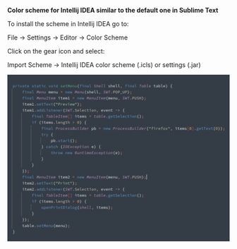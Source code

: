 **Color scheme for Intellij IDEA similar to the default one in Sublime Text**

To install the scheme in Intellij IDEA go to:

File -> Settings -> Editor -> Color Scheme

Click on the gear icon and select:

Import Scheme -> Intellij IDEA color scheme (.icls) or settings (.jar)

![alt "Mariana Color Scheme for Intellij IDEA"](mariana-color-scheme-for-idea.png "Mariana Color Scheme for Intellij IDEA")
